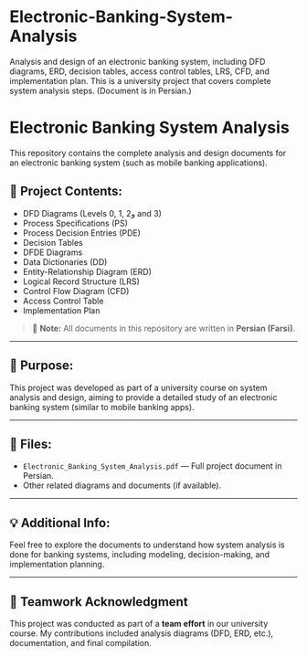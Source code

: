 # Electronic-Banking-System-Analysis
Analysis and design of an electronic banking system, including DFD diagrams, ERD, decision tables, access control tables, LRS, CFD, and implementation plan. This is a university project that covers complete system analysis steps. (Document is in Persian.)

# Electronic Banking System Analysis

This repository contains the complete analysis and design documents for an electronic banking system (such as mobile banking applications).

## 📄 Project Contents:
- DFD Diagrams (Levels 0, 1, 2و and 3)
- Process Specifications (PS)
- Process Decision Entries (PDE)
- Decision Tables
- DFDE Diagrams
- Data Dictionaries (DD)
- Entity-Relationship Diagram (ERD)
- Logical Record Structure (LRS)
- Control Flow Diagram (CFD)
- Access Control Table
- Implementation Plan

> 📌 **Note:** All documents in this repository are written in **Persian (Farsi)**.

---

## 🎯 Purpose:
This project was developed as part of a university course on system analysis and design, aiming to provide a detailed study of an electronic banking system (similar to mobile banking apps).

---

## 📂 Files:
- `Electronic_Banking_System_Analysis.pdf` — Full project document in Persian.
- Other related diagrams and documents (if available).

---

## 💡 Additional Info:
Feel free to explore the documents to understand how system analysis is done for banking systems, including modeling, decision-making, and implementation planning.

---

## 👥 Teamwork Acknowledgment
This project was conducted as part of a **team effort** in our university course. My contributions included analysis diagrams (DFD, ERD, etc.), documentation, and final compilation.


